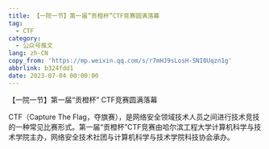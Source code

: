 ```yaml
---
title: 【一院一节】第一届“贡橙杯”CTF竞赛圆满落幕
tag:
  - CTF
category:
  - 公众号推文
lang: zh-CN
copy_from: 'https://mp.weixin.qq.com/s/r7mHJ9sLosH-SNI0Uqzn1g'
abbrlink: b324fdd1
date: 2023-07-04 00:00:00
---
```


【一院一节】第一届“贡橙杯” CTF竞赛圆满落幕

<!--more-->

CTF（Capture The Flag，夺旗赛），是网络安全领域技术人员之间进行技术竞技的一种常见比赛形式。第一届“贡橙杯”CTF竞赛由哈尔滨工程大学计算机科学与技术学院主办，网络安全技术社团与计算机科学与技术学院科技协会承办。